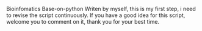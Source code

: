 Bioinfomatics Base-on-python
Writen by myself, this is my first step, i need to revise the script continuously.
If you have a good idea for this script, welcome you to comment on it, thank you for your best time.

